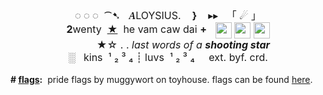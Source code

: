 <div style="text-align:center"><span style="font-size:12pt">◌ ◌ ◌&nbsp; ⁀➷&nbsp; &nbsp;<span style="font-family:georgia; text-align:center"><i><b>A</b></i></span>LOYSIUS.&nbsp; &nbsp;&nbsp;<b style="font-size:16px; text-align:center">}</b>&nbsp; &nbsp; ▸▸&nbsp; &nbsp;「 ☄ 」<br style="font-size:16px;text-align:center" />
<b style="font-size:16px; text-align:center">2</b>wenty&nbsp;&nbsp;<b style="font-size:16px; text-align:center"><u>★</u></b>&nbsp; he vam caw dai&nbsp;<b style="font-size:16px; text-align:center">+</b>&nbsp; &nbsp;<img alt="" height="16" src="https://i.postimg.cc/mD5gRT2H/23185051-LORrbq-OD.png" style="font-size:16px; height:auto; text-align:center; vertical-align:middle; width:26px" width="26" />&nbsp;<img alt="" height="16" src="https://i.postimg.cc/8cfPzxjn/2318514-Mr-Mk-Ez-TZ.png" style="font-size:16px; height:auto; text-align:center; vertical-align:middle; width:26px" width="26" />&nbsp;<img alt="" height="16" src="https://i.postimg.cc/V5ysr4ts/23185118h-Uu-Sh-Ldh.png" style="font-size:16px; height:auto; text-align:center; vertical-align:middle; width:26px" width="26" /><br style="font-size:16px;text-align:center" />
<a href="//www.youtube-nocookie.com/embed/ssVf326Ox9g"><img src="https://i.imgur.com/Qhrvq1Y.png" width="40" height="10" border="0"></a>&nbsp; ★☆ . .&nbsp;<i style="font-size:16px; text-align:center">last words of a&nbsp;<b>shooting star</b></i><br style="font-size:16px;text-align:center" />
░&nbsp; &nbsp;kins&nbsp; &sup1; ₂ &sup3; ₄ ┊ luvs&nbsp; &sup1; ₂ &sup3; ₄&nbsp; &nbsp; &nbsp;ext. byf.&nbsp;<a href="https://www.quotev.com/kleenexbox" style="font-size:16px;text-align:center;text-decoration:none">crd</a>.</span></div>

<div><br />
<b>#&nbsp;<u>flags</u>:</b>&nbsp; pride flags by muggywort on toyhouse. flags can be found <a href="https://toyhou.se/6899962.mini-pride-flags/gallery" rel="noopener nofollow">here</a>.</div>
